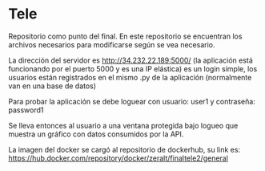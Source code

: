 # Tele
Repositorio como punto del final.
En este repositorio se encuentran los archivos necesarios para modificarse según se vea necesario.

La dirección del servidor es http://34.232.22.189:5000/ (la aplicación está funcionando por el puerto 5000 y es una IP elástica)
es un login simple, los usuarios están registrados en el mismo .py de la aplicación (normalmente van en una base de datos)

Para probar la aplicación se debe loguear con usuario: user1 y contraseña: password1

Se lleva entonces al usuario a una ventana protegida bajo logueo que muestra un gráfico con datos consumidos por la API.

La imagen del docker se cargó al repositorio de dockerhub, su link es: https://hub.docker.com/repository/docker/zeralt/finaltele2/general


